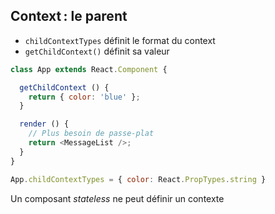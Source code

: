## Context : le parent

* ``childContextTypes`` définit le format du context
* ``getChildContext()`` définit sa valeur

```js
class App extends React.Component {

  getChildContext () {
    return { color: 'blue' };
  }

  render () {
    // Plus besoin de passe-plat
    return <MessageList />;
  }
}

App.childContextTypes = { color: React.PropTypes.string }
```

Un composant *stateless* ne peut définir un contexte
